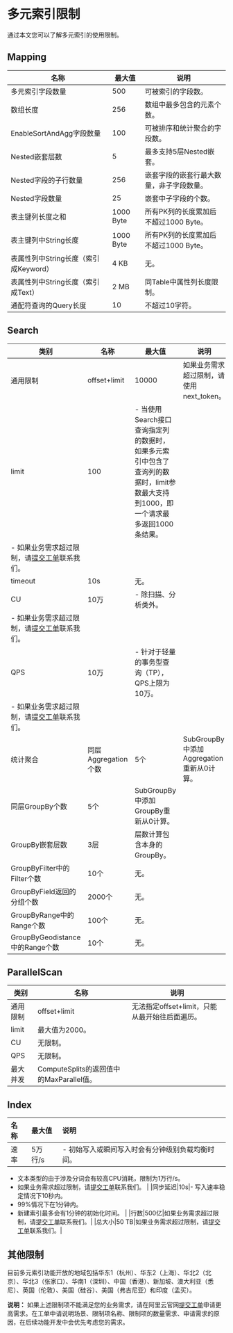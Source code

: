 # 多元索引限制

通过本文您可以了解多元索引的使用限制。

## Mapping

|名称|最大值|说明|
|--|---|--|
|多元索引字段数量|500|可被索引的字段数。|
|数组长度|256|数组中最多包含的元素个数。|
|EnableSortAndAgg字段数量|100|可被排序和统计聚合的字段数。|
|Nested嵌套层数|5|最多支持5层Nested嵌套。|
|Nested字段的子行数量|256|嵌套字段的嵌套行最大数量，非子字段数量。|
|Nested字段数量|25|嵌套中子字段的个数。|
|表主键列长度之和|1000 Byte|所有PK列的长度累加后不超过1000 Byte。|
|表主键列中String长度|1000 Byte|所有PK列的长度累加后不超过1000 Byte。|
|表属性列中String长度（索引成Keyword）|4 KB|无。|
|表属性列中String长度（索引成Text）|2 MB|同Table中属性列长度限制。|
|通配符查询的Query长度|10|不超过10字符。|

## Search

|类别|名称|最大值|说明|
|--|--|---|--|
|通用限制|offset+limit|10000|如果业务需求超过限制，请使用next\_token。|
|limit|100|-   当使用Search接口查询指定列的数据时，如果多元索引中包含了查询列的数据时，limit参数最大支持到1000，即一个请求最多返回1000条结果。
-   如果业务需求超过限制，请[提交工单](https://workorder-intl.console.aliyun.com/#/ticket/createInd)联系我们。 |
|timeout|10s|无。|
|CU|10万|-   除扫描、分析类外。
-   如果业务需求超过限制，请[提交工单](https://workorder-intl.console.aliyun.com/#/ticket/createInd)联系我们。 |
|QPS|10万|-   针对于轻量的事务型查询（TP），QPS上限为10万。
-   如果业务需求超过限制，请[提交工单](https://workorder-intl.console.aliyun.com/#/ticket/createInd)联系我们。 |
|统计聚合|同层Aggregation个数|5个|SubGroupBy中添加Aggregation重新从0计算。|
|同层GroupBy个数|5个|SubGroupBy中添加GroupBy重新从0计算。|
|GroupBy嵌套层数|3层|层数计算包含本身的GroupBy。|
|GroupByFilter中的Filter个数|10个|无。|
|GroupByField返回的分组个数|2000个|无。|
|GroupByRange中的Range个数|100个|无。|
|GroupByGeodistance中的Range个数|10个|无。|

## ParallelScan

|类别|名称|说明|
|--|--|--|
|通用限制|offset+limit|无法指定offset+limit，只能从最开始往后面遍历。|
|limit|最大值为2000。|
|CU|无限制。|
|QPS|无限制。|
|最大并发|ComputeSplits的返回值中的MaxParallel值。|

## Index

|名称|最大值|说明|
|:-|:--|:-|
|速率|5万行/s|-   初始写入或瞬间写入时会有分钟级别负载均衡时间。
-   文本类型的由于涉及分词会有较高CPU消耗，限制为1万行/s。
-   如果业务需求超过限制，请[提交工单](https://workorder-intl.console.aliyun.com/#/ticket/createInd)联系我们。 |
|同步延迟|10s|-   写入速率稳定情况下10秒内。
-   99%情况下在1分钟内。
-   新建索引最多会有1分钟的初始化时间。 |
|行数|500亿|如果业务需求超过限制，请[提交工单](https://workorder-intl.console.aliyun.com/#/ticket/createInd)联系我们。|
|总大小|50 TB|如果业务需求超过限制，请[提交工单](https://workorder-intl.console.aliyun.com/#/ticket/createInd)联系我们。|

## 其他限制

目前多元索引功能开放的地域包括华东1（杭州）、华东2（上海）、华北2（北京）、华北3（张家口）、华南1（深圳）、中国（香港）、新加坡、澳大利亚（悉尼）、英国（伦敦）、美国（硅谷）、美国（弗吉尼亚）和印度（孟买）。

**说明：** 如果上述限制项不能满足您的业务需求，请在阿里云官网[提交工单](https://workorder-intl.console.aliyun.com/#/ticket/createInd)申请更高需求。在工单中请说明场景、限制项名称、限制项的数量需求、申请需求的原因，在后续功能开发中会优先考虑您的需求。

